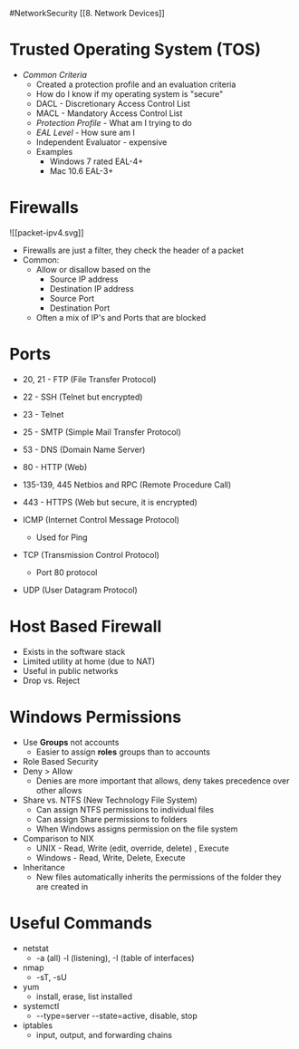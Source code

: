 #NetworkSecurity [[8. Network Devices]]
# Trusted Operating System (TOS)
- _Common Criteria_
	- Created a protection profile and an evaluation criteria
	- How do I know if my operating system is "secure"
	- DACL - Discretionary Access Control List
	- MACL - Mandatory Access Control List
	- _Protection Profile_ - What am I trying to do
	- _EAL Level_ - How sure am I
	- Independent Evaluator - expensive
	- Examples
		- Windows 7 rated EAL-4+
		- Mac 10.6 EAL-3+

# Firewalls
![[packet-ipv4.svg]]
- Firewalls are just a filter, they check the header of a packet
- Common:
	- Allow or disallow based on the 
		- Source IP address
		- Destination IP address
		- Source Port
		- Destination Port
	- Often a mix of IP's and Ports that are blocked

# Ports
- 20, 21 - FTP (File Transfer Protocol)
- 22 - SSH (Telnet but encrypted)
- 23 - Telnet
- 25 - SMTP (Simple Mail Transfer Protocol)
- 53 - DNS (Domain Name Server)
- 80 - HTTP (Web)
- 135-139, 445 Netbios and RPC (Remote Procedure Call)
- 443 - HTTPS (Web but secure, it is encrypted)

- ICMP (Internet Control Message Protocol)
	- Used for Ping
- TCP (Transmission Control Protocol)
	- Port 80 protocol
- UDP (User Datagram Protocol)

# Host Based Firewall
- Exists in the software stack
- Limited utility at home (due to NAT)
- Useful in public networks
- Drop vs. Reject

# Windows Permissions
- Use **Groups** not accounts
	- Easier to assign **roles** groups than to accounts
- Role Based Security
- Deny > Allow
	- Denies are more important that allows, deny takes precedence over other allows
- Share vs. NTFS (New Technology File System)
	- Can assign NTFS permissions to individual files
	- Can assign Share permissions to folders
	- When Windows assigns permission on the file system
- Comparison to NIX
	- UNIX - Read, Write (edit, override, delete) , Execute
	- Windows - Read, Write, Delete, Execute
- Inheritance
	- New files automatically inherits the permissions of the folder they are created in

# Useful Commands
- netstat 
	- -a (all) -l (listening), -I (table of interfaces)
- nmap
	- -sT, -sU
- yum
	- install, erase, list installed
- systemctl
	- --type=server --state=active, disable, stop
- iptables
	- input, output, and forwarding chains
